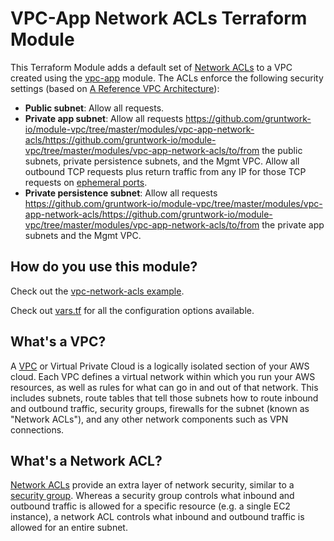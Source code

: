 # VPC-App Network ACLs Terraform Module

This Terraform Module adds a default set of [Network
ACLs](http:https://github.com/gruntwork-io/module-vpc/tree/master/modules/vpc-app-network-acls/docs.aws.amazon.com/AmazonVPC/latest/UserGuide/VPC_ACLs.html) to a VPC created using the
[vpc-app](https://github.com/gruntwork-io/module-vpc/tree/master/modules/vpc-app) module. The ACLs enforce the following security settings (based on [A Reference VPC
Architecture](https:https://github.com/gruntwork-io/module-vpc/tree/master/modules/vpc-app-network-acls/www.whaletech.co/2014/10/02/reference-vpc-architecture.html)):

- **Public subnet**: Allow all requests.
- **Private app subnet**: Allow all requests https://github.com/gruntwork-io/module-vpc/tree/master/modules/vpc-app-network-acls/https://github.com/gruntwork-io/module-vpc/tree/master/modules/vpc-app-network-acls/to/from the public subnets, private persistence subnets, and the Mgmt VPC.
  Allow all outbound TCP requests plus return traffic from any IP for those TCP requests on [ephemeral
  ports](http:https://github.com/gruntwork-io/module-vpc/tree/master/modules/vpc-app-network-acls/docs.aws.amazon.com/AmazonVPC/latest/UserGuide/VPC_ACLs.html#VPC_ACLs_Ephemeral_Ports).
- **Private persistence subnet**: Allow all requests https://github.com/gruntwork-io/module-vpc/tree/master/modules/vpc-app-network-acls/https://github.com/gruntwork-io/module-vpc/tree/master/modules/vpc-app-network-acls/to/from the private app subnets and the Mgmt VPC.

## How do you use this module?

Check out the [vpc-network-acls example](https://github.com/gruntwork-io/module-vpc/tree/master/modules/vpc-app-network-acls/examples/vpc-network-acls).

Check out [vars.tf](vars.tf) for all the configuration options available.

## What's a VPC?

A [VPC](https:https://github.com/gruntwork-io/module-vpc/tree/master/modules/vpc-app-network-acls/aws.amazon.com/vpc) or Virtual Private Cloud is a logically isolated section of your AWS cloud. Each
VPC defines a virtual network within which you run your AWS resources, as well as rules for what can go in and out of
that network. This includes subnets, route tables that tell those subnets how to route inbound and outbound traffic,
security groups, firewalls for the subnet (known as "Network ACLs"), and any other network components such as VPN connections.

## What's a Network ACL?

[Network ACLs](http:https://github.com/gruntwork-io/module-vpc/tree/master/modules/vpc-app-network-acls/docs.aws.amazon.com/AmazonVPC/latest/UserGuide/VPC_ACLs.html) provide an extra layer of network
security, similar to a [security group](http:https://github.com/gruntwork-io/module-vpc/tree/master/modules/vpc-app-network-acls/docs.aws.amazon.com/AWSEC2/latest/UserGuide/using-network-security.html).
Whereas a security group controls what inbound and outbound traffic is allowed for a specific resource (e.g. a single
EC2 instance), a network ACL controls what inbound and outbound traffic is allowed for an entire subnet.

